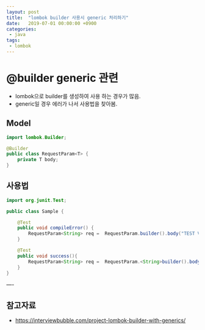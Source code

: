 ```yaml
---
layout: post
title:  "lombok builder 사용시 generic 처리하기"
date:   2019-07-01 00:00:00 +0900
categories:
 - java
tags: 
 - lombok
---
```


# @builder generic 관련
- lombok으로 builder를 생성하여 사용 하는 경우가 많음.
- generic일 경우 에러가 나서 사용법을 찾아봄.

## Model
```java
import lombok.Builder;

@Builder
public class RequestParam<T> {
	private T body;
}
```

## 사용법
```java
import org.junit.Test;

public class Sample {

	@Test
	public void compileError() {
		RequestParam<String> req =  RequestParam.builder().body("TEST Value").build();
	}

	@Test
	public void success(){
		RequestParam<String> req =  RequestParam.<String>builder().body("TEST Value").build();
	}
}
```

—-
## 참고자료
- https://interviewbubble.com/project-lombok-builder-with-generics/
